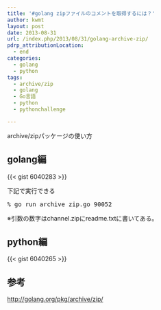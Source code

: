 ```yaml
---
title: '#golang zipファイルのコメントを取得するには？'
author: kwmt
layout: post
date: 2013-08-31
url: /index.php/2013/08/31/golang-archive-zip/
pdrp_attributionLocation:
  - end
categories:
  - golang
  - python
tags:
  - archive/zip
  - golang
  - Go言語
  - python
  - pythonchallenge

---
```

archive/zipパッケージの使い方

## golang編

{{< gist 6040283 >}}

下記で実行できる
  
<pre class="terminal">% go run archive_zip.go 90052</pre>
  
※引数の数字はchannel.zipにreadme.txtに書いてある。

## python編

{{< gist 6040265 >}}

## 参考

<a href="http://golang.org/pkg/archive/zip/" target="_blank">http://golang.org/pkg/archive/zip/</a>